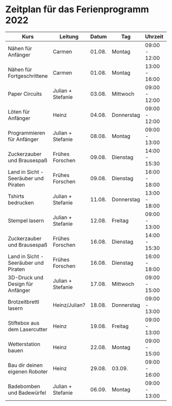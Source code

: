 # Zeitplan für das Ferienprogramm 2022

| Kurs                                  	| Leitung         	| Datum  	| Tag        	| Uhrzeit       	| Kosten  	| Link                                         	|
|---------------------------------------	|-----------------	|--------	|------------	|---------------	|---------	|----------------------------------------------	|
| Nähen für Anfänger                    	| Carmen          	| 01.08. 	| Montag     	| 09:00 - 12:00 	| 20 EUR  	| https://oberlab.de/programm/naehen-anfaenger 	|
| Nähen für Fortgeschrittene            	| Carmen          	| 01.08. 	| Montag     	| 13:00 - 16:00 	| 30 EUR  	| https://oberlab.de/programm/naehen-fortgeschrittene.html                                             	|
| Paper Circuits                        	| Julian + Stefanie          	| 03.08. 	| Mittwoch   	| 09:00 - 12:00 	| 20 EUR  	| https://oberlab.de/programm/papercircuits.html                                             	|
| Löten für Anfänger                    	| Heinz           	| 04.08. 	| Donnerstag 	| 09:00 - 12:00 	| 20 EUR  	| https://oberlab.de/programm/loeten-anfaenger.html                                             	|
| Programmieren für Anfänger            	| Julian + Stefanie          	| 08.08. 	| Montag     	| 09:00 - 13:00 	| 25 EUR  	| https://oberlab.de/programm/programmieren-anfaenger.html                                             	|
| Zuckerzauber und Brausespaß           	| Frühes Forschen 	| 09.08. 	| Dienstag   	| 14:00 - 15:30 	| 13 EUR  	| https://oberlab.de/programm/zuckerzauber1.html                                             	|
| Land in Sicht - Seeräuber und Piraten 	| Frühes Forschen 	| 09.08. 	| Dienstag   	| 16:00 - 18:00 	| 17 EUR  	| https://oberlab.de/programm/landinsicht1.html                                             	|
| Tshirts bedrucken                     	| Julian + Stefanie          	| 11.08. 	| Donnerstag 	| 13:00 - 18:00 	| 35 EUR  	| https://oberlab.de/programm/tshirts-bedrucken.html                                             	|
| Stempel lasern                        	| Julian + Stefanie          	| 12.08. 	| Freitag    	| 09:00 - 13:00 	| 35 EUR  	| https://oberlab.de/programm/stempel-lasern.html                                             	|
| Zuckerzauber und Brausespaß           	| Frühes Forschen 	| 16.08. 	| Dienstag   	| 14:00 - 15:30 	| 13 EUR  	| https://oberlab.de/programm/stempel-lasern.html                                             	|
| Land in Sicht - Seeräuber und Piraten 	| Frühes Forschen 	| 16.08. 	| Dienstag   	| 16:00 - 18:00 	| 17 EUR  	| https://oberlab.de/programm/landinsicht2.html                                             	|
| 3D-Druck und Design für Anfänger      	| Julian + Stefanie          	| 17.08. 	| Mittwoch   	| 09:00 - 15:00 	| 38 EUR  	| https://oberlab.de/programm/3d-druck-design.html                                             	|
| Brotzeitbrettl lasern                 	| Heinz/Julian?   	| 18.08. 	| Donnerstag 	| 09:00 - 13:00 	| 30 EUR  	| https://oberlab.de/programm/brotzeitbrettl.html                                             	|
| Stiftebox aus dem Lasercutter         	| Heinz           	| 19.08. 	| Freitag    	| 09:00 - 13:00 	| 30 EUR  	| https://oberlab.de/programm/stiftebox.html                                             	|
| Wetterstation bauen                   	| Heinz           	| 22.08. 	| Montag     	| 09:00 - 15:00 	| 45 EUR  	| https://oberlab.de/programm/wetterstation.html                                             	|
| Bau dir deinen eigenen Roboter        	| Heinz           	| 29.08. 	| 03.09.     	| 09:00 - 16:00 	| 249 EUR 	| https://oberlab.de/programm/roboter-bauen.html                                             	|
| Badebomben und Badewürfel             	| Julian + Stefanie          	| 06.09. 	| Montag     	| 09:00 - 13:00 	| 35 EUR  	| https://oberlab.de/programm/badebomben.html                                             	|
